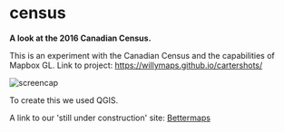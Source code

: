 # census

<strong>A look at the 2016 Canadian Census.</strong>

This is an experiment with the Canadian Census and the capabilities of Mapbox GL.
Link to project: https://willymaps.github.io/cartershots/

![screencap](http://i.imgur.com/mKd587o.png)

To create this we used QGIS.

A link to our 'still under construction' site: <a href="http://www.mapto.ca/about-1/" target="blank">Bettermaps</a>

